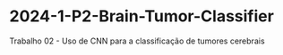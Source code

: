 # 2024-1-P2-Brain-Tumor-Classifier
Trabalho 02 - Uso de CNN para a classificação de tumores cerebrais
